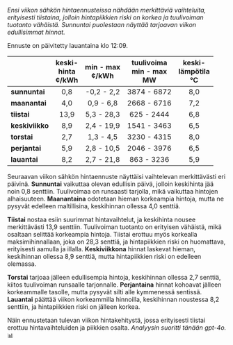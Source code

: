 *Ensi viikon sähkön hintaennusteissa nähdään merkittäviä vaihteluita, erityisesti tiistaina, jolloin hintapiikkien riski on korkea ja tuulivoiman tuotanto vähäistä. Sunnuntai puolestaan näyttää tarjoavan viikon edullisimmat hinnat.*

Ennuste on päivitetty lauantaina klo 12:09.

|             | keski-<br>hinta<br>¢/kWh | min - max<br>¢/kWh | tuulivoima<br>min - max<br>MW | keski-<br>lämpötila<br>°C |
|:-------------|:----------------:|:----------------:|:-------------:|:-------------:|
| **sunnuntai**   | 0,8            | -0,2 - 2,2        | 3874 - 6872    | 8,0           |
| **maanantai**   | 4,0            | 0,9 - 6,8         | 2668 - 6716    | 7,2           |
| **tiistai**     | 13,9           | 5,3 - 28,3        | 625 - 2444     | 6,8           |
| **keskiviikko** | 8,9            | 2,4 - 19,9        | 1541 - 3463    | 6,5           |
| **torstai**     | 2,7            | 1,3 - 4,5         | 3230 - 4315    | 8,0           |
| **perjantai**   | 5,9            | 2,8 - 10,5        | 2046 - 3976    | 6,5           |
| **lauantai**    | 8,2            | 2,7 - 21,8        | 863 - 3236     | 5,9           |

Seuraavan viikon sähkön hintaennuste näyttäisi vaihtelevan merkittävästi eri päivinä. **Sunnuntai** vaikuttaa olevan edullisin päivä, jolloin keskihinta jää noin 0,8 senttiin. Tuulivoimaa on runsaasti tarjolla, mikä vaikuttaa hintojen alhaisuuteen. **Maanantaina** odotetaan hieman korkeampia hintoja, mutta ne pysyvät edelleen maltillisina, keskihinnan ollessa 4,0 senttiä.

**Tiistai** nostaa esiin suurimmat hintavaihtelut, ja keskihinta nousee merkittävästi 13,9 senttiin. Tuulivoiman tuotanto on erityisen vähäistä, mikä osaltaan selittää korkeampia hintoja. Tiistai erottuu myös korkealla maksimihinnallaan, joka on 28,3 senttiä, ja hintapiikkien riski on huomattava, erityisesti aamulla ja illalla. **Keskiviikkona** hinnat laskevat hieman, keskihinnan ollessa 8,9 senttiä, mutta hintapiikkien riski on edelleen olemassa.

**Torstai** tarjoaa jälleen edullisempia hintoja, keskihinnan ollessa 2,7 senttiä, kiitos tuulivoiman runsaalle tarjonnalle. **Perjantaina** hinnat kohoavat jälleen korkeammalle tasolle, mutta pysyvät silti alle kymmenessä sentissä. **Lauantai** päättää viikon korkeammilla hinnoilla, keskihinnan noustessa 8,2 senttiin, ja hintapiikkien riski on jälleen korkea.

Näin ennustetaan tulevan viikon hintakehitystä, jossa erityisesti tiistai erottuu hintavaihteluiden ja piikkien osalta. *Analyysin suoritti tänään gpt-4o.* 📊
